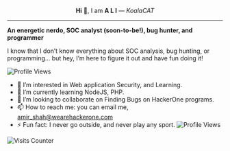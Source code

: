 
<p align="center"><b>Hi</b> 👋, I am <b>A L I</b> — <i>KoalaCAT</i></p>

---
**An energetic nerdo, SOC analyst (soon-to-be!), bug hunter, and programmer**

I know that I don’t know everything about SOC analysis, bug hunting, or programming... but hey, I’m here to figure it out and have fun doing it!


![Profile Views](https://visitcount.itsvg.in/api?id=alihussainzada1&label=Profile%20Views&color=7&icon=5&pretty=true)
- 👀 I’m interested in Web application Security, and Learning.
- 🌱 I’m currently learning NodeJS, PHP.
- 💞️ I’m looking to collaborate on Finding Bugs on HackerOne programs.
- 📫 How to reach me: you can email me, amir_shah@wearehackerone.com
- ⚡ Fun fact: I never go outside, and never play any sport.
![Profile Views](https://komarev.com/ghpvc/?username=alihussainzada)

![Visits Counter](https://visitcount.itsvg.in/api?id=alihussainzada&label=Profile%20Views&color=12&icon=5&pretty=true)

<!---
alihussainzada/alihussainzada is a ✨ special ✨ repository because its `README.md` (this file) appears on your GitHub profile.
You can click the Preview link to take a look at your changes.
--->
